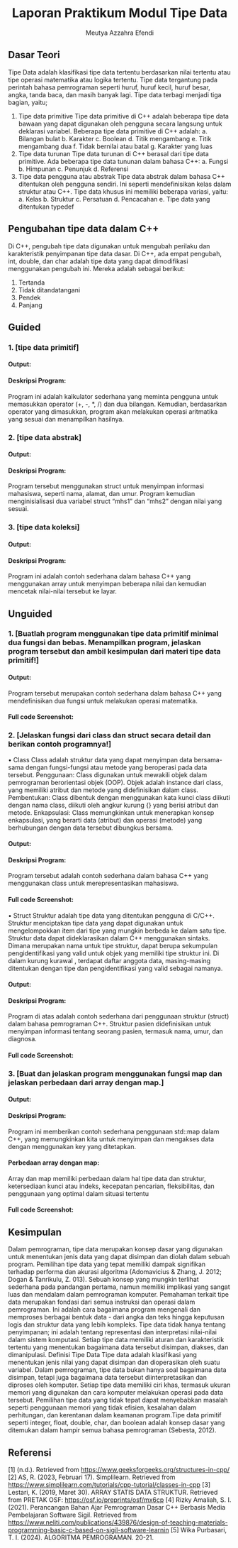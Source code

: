 # <h1 align="center">Laporan Praktikum Modul Tipe Data</h1>
<p align="center">Meutya Azzahra Efendi</p>

## Dasar Teori
Tipe Data adalah klasifikasi tipe data tertentu berdasarkan nilai tertentu atau tipe operasi matematika atau logika tertentu. Tipe data tergantung pada perintah bahasa pemrograman seperti huruf, huruf kecil, huruf besar, angka, tanda baca, dan masih banyak lagi.
	Tipe data terbagi menjadi tiga bagian, yaitu;
 1. Tipe data primitive
    Tipe data primitive di C++ adalah beberapa tipe data bawaan yang dapat digunakan oleh pengguna secara langsung untuk deklarasi variabel. Beberapa tipe data primitive di C++ adalah:
    a. Bilangan bulat
    b. Karakter
    c. Boolean
    d. Titik mengambang
    e. Titik mengambang dua
    f. Tidak bernilai atau batal
    g. Karakter yang luas
2. Tipe data turunan
   Tipe data turunan di C++ berasal dari tipe data primitive. Ada beberapa tipe data tununan dalam bahasa C++:
   a. Fungsi
   b. Himpunan
   c. Penunjuk
   d. Referensi
3. Tipe data pengguna atau abstrak
   Tipe data abstrak dalam bahasa C++ ditentukan oleh pengguna sendiri. Ini seperti mendefinisikan kelas dalam struktur atau C++. Tipe data khusus ini memiliki beberapa variasi, yaitu:
   a. Kelas
   b. Struktur
   c. Persatuan
   d. Pencacahan
   e. Tipe data yang ditentukan typedef
## Pengubahan tipe data dalam C++
Di C++, pengubah tipe data digunakan untuk mengubah perilaku dan karakteristik penyimpanan tipe data dasar. Di C++, ada empat pengubah, int, double, dan char adalah tipe data yang dapat dimodifikasi menggunakan pengubah ini. Mereka adalah sebagai berikut:
1. Tertanda
2. Tidak ditandatangani
3. Pendek
4. Panjang

## Guided 

### 1. [tipe data primitif]

#### Output:


#### Deskripsi Program:
Program ini adalah kalkulator sederhana yang meminta pengguna untuk memasukkan operator (+, -, *, /) dan dua bilangan. Kemudian, berdasarkan operator yang dimasukkan, program akan melakukan operasi aritmatika yang sesuai dan menampilkan hasilnya.

### 2. [tipe data abstrak]

#### Output:


#### Deskripsi Program:
Program tersebut menggunakan struct untuk menyimpan informasi mahasiswa, seperti nama, alamat, dan umur. Program kemudian menginisialisasi dua variabel struct “mhs1” dan “mhs2” dengan nilai yang sesuai.

### 3. [tipe data koleksi]

#### Output:

#### Deskripsi Program:   
Program ini adalah contoh sederhana dalam bahasa C++ yang menggunakan array untuk menyimpan beberapa nilai dan kemudian mencetak nilai-nilai tersebut ke layar.

## Unguided 

### 1. [Buatlah program menggunakan tipe data primitif minimal dua fungsi dan bebas. Menampilkan program, jelaskan program tersebut dan ambil kesimpulan dari materi tipe data primitif!]

#### Output:


Program tersebut merupakan contoh sederhana dalam bahasa C++ yang mendefinisikan dua fungsi untuk melakukan operasi matematika.

#### Full code Screenshot:



### 2. [Jelaskan fungsi dari class dan struct secara detail dan berikan contoh programnya!]
•	Class 
Class adalah struktur data yang dapat menyimpan data bersama-sama dengan fungsi-fungsi atau metode yang beroperasi pada data tersebut. Penggunaan: Class digunakan untuk mewakili objek dalam pemrograman berorientasi objek (OOP). Objek adalah instance dari class, yang memiliki atribut dan metode yang didefinisikan dalam class. Pembentukan: Class dibentuk dengan menggunakan kata kunci class diikuti dengan nama class, diikuti oleh angkur kurung {} yang berisi atribut dan metode. Enkapsulasi: Class memungkinkan untuk menerapkan konsep enkapsulasi, yang berarti data (atribut) dan operasi (metode) yang berhubungan dengan data tersebut dibungkus bersama.
	
#### Output:


#### Deskripsi Program:
Program tersebut adalah contoh sederhana dalam bahasa C++ yang menggunakan class untuk merepresentasikan mahasiswa.

#### Full code Screenshot:


•	Struct
Struktur adalah tipe data yang ditentukan pengguna di C/C++. Struktur menciptakan tipe data yang dapat digunakan untuk mengelompokkan item dari tipe yang mungkin berbeda ke dalam satu tipe. 
Struktur data dapat dideklarasikan dalam C++ menggunakan sintaks. Dimana merupakan nama untuk tipe struktur, dapat berupa sekumpulan pengidentifikasi yang valid untuk objek yang memiliki tipe struktur ini. Di dalam kurung kurawal , terdapat daftar anggota data, masing-masing ditentukan dengan tipe dan pengidentifikasi yang valid sebagai namanya.

#### Output:


#### Deskripsi Program: 
Program di atas adalah contoh sederhana dari penggunaan struktur (struct) dalam bahasa pemrograman C++. Struktur pasien didefinisikan untuk menyimpan informasi tentang seorang pasien, termasuk nama, umur, dan diagnosa.


#### Full code Screenshot:


### 3. [Buat dan jelaskan program menggunakan fungsi map dan jelaskan perbedaan dari array dengan map.]

#### Output:

#### Deskripsi Program:
Program ini memberikan contoh sederhana penggunaan std::map dalam C++, yang memungkinkan kita untuk menyimpan dan mengakses data dengan menggunakan key yang ditetapkan.

#### Perbedaan array dengan map:
Array dan map memiliki perbedaan dalam hal tipe data dan struktur, ketersediaan kunci atau indeks, kecepatan pencarian, fleksibilitas, dan penggunaan yang optimal dalam situasi tertentu

#### Full code Screenshot:



## Kesimpulan
  Dalam pemrograman, tipe data merupakan konsep dasar yang digunakan  untuk  menentukan  jenis  data  yang  dapat  disimpan  dan  diolah   dalam   sebuah   program.   Pemilihan   tipe   data   yang   tepat   memiliki dampak signifikan terhadap performa dan akurasi algoritma (Adomavicius & Zhang, J. 2012; Dogan & Tanrikulu, Z. 013).
	Sebuah    konsep    yang    mungkin    terlihat    sederhana    pada    pandangan pertama, namun memiliki implikasi yang sangat luas dan mendalam  dalam  pemrograman  komputer.  Pemahaman  terkait  tipe  data  merupakan  fondasi  dari  semua  instruksi  dan  operasi  dalam pemrograman.  Ini  adalah  cara  bagaimana  program  mengenali  dan  memproses   berbagai   bentuk   data   -    dari   angka   dan   teks   hingga   keputusan  logis  dan  struktur  data  yang  lebih  kompleks.  Tipe  data  tidak hanya tentang penyimpanan; ini adalah tentang representasi dan interpretasi   nilai-nilai   dalam   sistem   komputasi.   Setiap   tipe   data   memiliki    aturan    dan    karakteristik    tertentu    yang    menentukan    bagaimana data tersebut disimpan, diakses, dan dimanipulasi.
	Definisi Tipe Data Tipe data adalah klasifikasi yang menentukan jenis nilai yang dapat  disimpan  dan  dioperasikan  oleh  suatu  variabel.   Dalam pemrograman, tipe data bukan hanya soal bagaimana data disimpan, tetapi  juga  bagaimana  data  tersebut  diinterpretasikan  dan  diproses oleh komputer. Setiap tipe data memiliki ciri khas, termasuk ukuran memori yang digunakan dan cara komputer melakukan operasi pada data  tersebut.  Pemilihan  tipe  data  yang  tidak  tepat  dapat menyebabkan masalah seperti penggunaan memori yang tidak efisien, kesalahan   dalam   perhitungan,   dan   kerentanan   dalam   keamanan   program.Tipe  data  primitif  seperti  integer,  float,  double,  char,  dan boolean  adalah  konsep  dasar  yang  ditemukan  dalam  hampir  semua  bahasa  pemrograman  (Sebesta,  2012).


## Referensi
[1] (n.d.). Retrieved from https://www.geeksforgeeks.org/structures-in-cpp/
[2] AS, R. (2023, Februari 17). Simplilearn. Retrieved from https://www.simplilearn.com/tutorials/cpp-tutorial/classes-in-cpp
[3] Lestari, K. (2019, Maret 30). ARRAY STATIS DATA STRUKTUR. Retrieved from PRETAK OSF: https://osf.io/preprints/osf/mx6cp
[4] Rizky Amaliah, S. I. (2021). Perancangan Bahan Ajar Pemrograman Dasar C++ Berbasis Media Pembelajaran Software Sigil. Retrieved from https://www.neliti.com/publications/439876/design-of-teaching-materials-programming-basic-c-based-on-sigil-software-learnin
[5] Wika Purbasari, T. I. (2024). ALGORITMA PEMROGRAMAN. 20-21.


